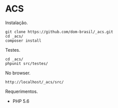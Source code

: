ACS
===

Instalação.

    git clone https://github.com/dom-brasil/_acs.git
    cd _acs/
    composer install

Testes.

    cd _acs/
    phpunit src/testes/


No browser.

    http://localhost/_acs/src/

Requerimentos.

- PHP 5.6